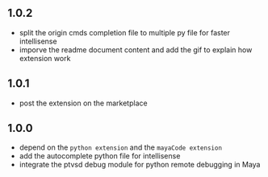 
## 1.0.2

- split the origin cmds completion file to multiple py file for faster intellisense  
- imporve the readme document content and add the gif to explain how extension work  

## 1.0.1

- post the extension on the marketplace

## 1.0.0

- depend on the `python extension` and the `mayaCode extension`
- add the autocomplete python file for intellisense
- integrate the ptvsd debug module for python remote debugging in Maya

